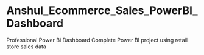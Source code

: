 # Anshul_Ecommerce_Sales_PowerBI_Dashboard
Professional Power Bi Dashboard Complete Power BI project using retail store sales data
